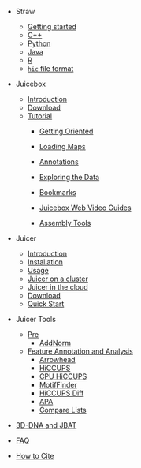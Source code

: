 - Straw
  * [Getting started](straw.wiki/Home.md)
  * [C++](straw.wiki/CPP.md)
  * [Python](straw.wiki/Python.md)
  * [Java](straw.wiki/Java.md)
  * [R](straw.wiki/R.md)
  * [`hic` file format](straw.wiki/Data)

- Juicebox
  * [Introduction](juicebox.wiki/Juicebox_intro)
  * [Download](juicebox.wiki/Download)
  * [Tutorial](juicebox.wiki/Visualization)
    * [Getting Oriented](juicebox.wiki/Visualization#getting-oriented)  
    * [Loading Maps](juicebox.wiki/Loading-Maps-(the-File-menu))
    * [Annotations](juicebox.wiki/Loading-Annotations-(Annotations-menu))
    * [Exploring the Data](juicebox.wiki/Exploring-the-Data)
    * [Bookmarks](juicebox.wiki/Bookmarks)
    * [Juicebox Web Video Guides](juicebox.wiki/JBWeb_videos)

    * [Assembly Tools](juicebox.wiki/Juicebox-Assembly-Tools)

- Juicer
  * [Introduction](juicer.wiki/Home)
  * [Installation](juicer.wiki/Installation)
  * [Usage](juicer.wiki/Usage)
  * [Juicer on a cluster](juicer.wiki/Running-Juicer-on-a-cluster)
  * [Juicer in the cloud](juicer.wiki/Running-Juicer-on-Amazon-Web-Services)
  * [Download](juicer.wiki/Download)
  * [Quick Start](juicer.wiki/Juicer-Tools-Quick-Start)

- Juicer Tools
  * [Pre](hictools.wiki/Pre)
    * [AddNorm](hictools.wiki/AddNorm) 
  * [Feature Annotation and Analysis](juicer.wiki/Feature-Annotation)
    * [Arrowhead](juicer.tools.wiki/Arrowhead)
    * [HiCCUPS](juicer.tools.wiki/HiCCUPS)
    * [CPU HiCCUPS](juicer.tools.wiki/CPU-HiCCUPS)
    * [MotifFinder](juicer.tools.wiki/MotifFinder)
    * [HiCCUPS Diff](juicer.tools.wiki/HiCCUPSDiff)
    * [APA](juicer.tools.wiki/APA)
    * [Compare Lists](juicer.tools.wiki/Compare-Lists)

- [3D-DNA and JBAT](https://www.dnazoo.org/methods)
- [FAQ](FAQ.md)
- [How to Cite](Citing.md)
